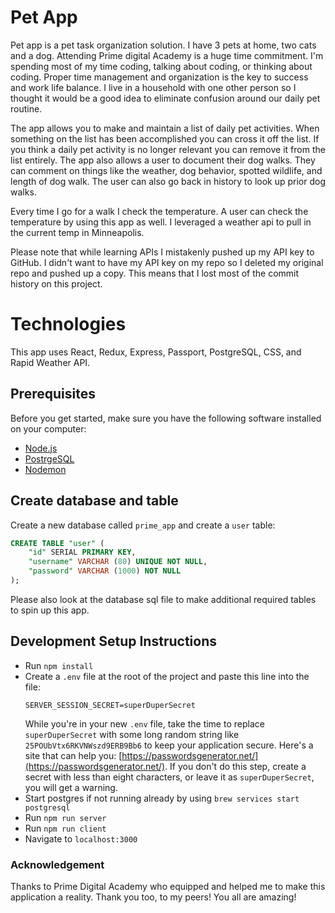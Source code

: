 
# Pet App

Pet app is a pet task organization solution. I have 3 pets at home, two cats and a dog. Attending Prime digital Academy is a huge time commitment. I'm spending most of my time coding, talking about coding, or thinking about coding. Proper time management and organization is the key to success and work life balance. I live in a household with one other person so I thought it would be a good idea to eliminate confusion around our daily pet routine. 

The app allows you to make and maintain a list of daily pet activities. When something on the list has been accomplished you can cross it off the list. If you think a daily pet activity is no longer relevant you can remove it from the list entirely. The app also allows a user to document their dog walks. They can comment on things like the weather, dog behavior, spotted wildlife, and length of dog walk. The user can also go back in history to look up prior dog walks. 

Every time I go for a walk I check the temperature. A user can check the temperature by using this app as well. I leveraged a weather api to pull in the current temp in Minneapolis. 

Please note that while learning APIs I mistakenly pushed up my API key to GitHub. I didn't want to have my API key on my repo so I deleted my original repo and pushed up a copy. This means that I lost most of the commit history on this project.  


# Technologies

This app uses React, Redux, Express, Passport, PostgreSQL, CSS, and Rapid Weather API. 

## Prerequisites

Before you get started, make sure you have the following software installed on your computer:

- [Node.js](https://nodejs.org/en/)
- [PostrgeSQL](https://www.postgresql.org/)
- [Nodemon](https://nodemon.io/)

## Create database and table

Create a new database called `prime_app` and create a `user` table:

```SQL
CREATE TABLE "user" (
    "id" SERIAL PRIMARY KEY,
    "username" VARCHAR (80) UNIQUE NOT NULL,
    "password" VARCHAR (1000) NOT NULL
);
```

Please also look at the database sql file to make additional required tables to spin up this app.

## Development Setup Instructions

- Run `npm install`
- Create a `.env` file at the root of the project and paste this line into the file:
  ```
  SERVER_SESSION_SECRET=superDuperSecret
  ```
  While you're in your new `.env` file, take the time to replace `superDuperSecret` with some long random string like `25POUbVtx6RKVNWszd9ERB9Bb6` to keep your application secure. Here's a site that can help you: [https://passwordsgenerator.net/](https://passwordsgenerator.net/). If you don't do this step, create a secret with less than eight characters, or leave it as `superDuperSecret`, you will get a warning.
- Start postgres if not running already by using `brew services start postgresql`
- Run `npm run server`
- Run `npm run client`
- Navigate to `localhost:3000`

### Acknowledgement
Thanks to Prime Digital Academy who equipped and helped me to make this application a reality. Thank you too, to my peers! You all are amazing! 
